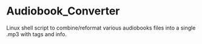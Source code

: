# Audiobook_Converter
Linux shell script to combine/reformat various audiobooks files into a single .mp3 with tags and info.
